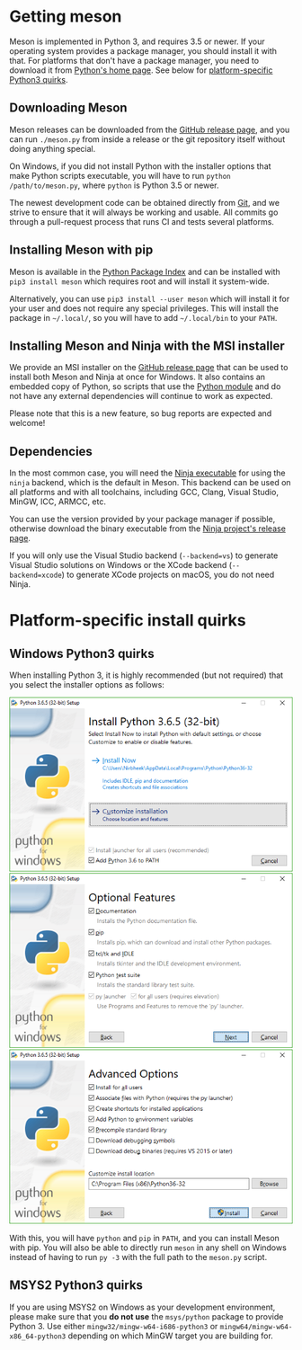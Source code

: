 # Getting meson

Meson is implemented in Python 3, and requires 3.5 or newer. If your operating
system provides a package manager, you should install it with that. For
platforms that don't have a package manager, you need to download it from
[Python's home page]. See below for [platform-specific Python3
quirks](#platformspecific-install-quirks).

## Downloading Meson

Meson releases can be downloaded from the [GitHub release page], and you can
run `./meson.py` from inside a release or the git repository itself without
doing anything special.

On Windows, if you did not install Python with the installer options that make
Python scripts executable, you will have to run `python /path/to/meson.py`,
where `python` is Python 3.5 or newer.

The newest development code can be obtained directly from [Git], and we strive
to ensure that it will always be working and usable. All commits go through
a pull-request process that runs CI and tests several platforms.

## Installing Meson with pip

Meson is available in the [Python Package Index] and can be installed with
`pip3 install meson` which requires root and will install it system-wide.

Alternatively, you can use `pip3 install --user meson` which will install it
for your user and does not require any special privileges. This will install
the package in `~/.local/`, so you will have to add `~/.local/bin` to your
`PATH`.

## Installing Meson and Ninja with the MSI installer

We provide an MSI installer on the [GitHub release page] that can be used to
install both Meson and Ninja at once for Windows. It also contains an embedded
copy of Python, so scripts that use the [Python module](Python-module.md) and
do not have any external dependencies will continue to work as expected.

Please note that this is a new feature, so bug reports are expected and welcome!

## Dependencies

In the most common case, you will need the [Ninja executable] for using the
`ninja` backend, which is the default in Meson. This backend can be used on all
platforms and with all toolchains, including GCC, Clang, Visual Studio, MinGW,
ICC, ARMCC, etc.

You can use the version provided by your package manager if possible, otherwise
download the binary executable from the [Ninja project's release
page](https://github.com/ninja-build/ninja/releases).

If you will only use the Visual Studio backend (`--backend=vs`) to generate
Visual Studio solutions on Windows or the XCode backend (`--backend=xcode`) to
generate XCode projects on macOS, you do not need Ninja.

# Platform-specific install quirks

## Windows Python3 quirks

When installing Python 3, it is highly recommended (but not required) that you
select the installer options as follows:

![installer step 1](images/py3-install-1.png "Enable 'Add Python 3.6 to PATH' and click 'Customize installation'")
![installer step 2](images/py3-install-2.png "Optional Features: ensure 'pip' is enabled")
![installer step 3](images/py3-install-3.png "Advanced Options: enable 'Install for all users'")

With this, you will have `python` and `pip` in `PATH`, and you can install
Meson with pip. You will also be able to directly run `meson` in any shell on
Windows instead of having to run `py -3` with the full path to the `meson.py`
script.

## MSYS2 Python3 quirks

If you are using MSYS2 on Windows as your development environment, please make
sure that you **do not use** the `msys/python` package to provide Python 3. Use
either `mingw32/mingw-w64-i686-python3` or `mingw64/mingw-w64-x86_64-python3`
depending on which MinGW target you are building for.

  [GitHub release page]: https://github.com/mesonbuild/meson/releases
  [Python Package Index]: https://pypi.python.org/pypi/meson/
  [Git]: https://github.com/mesonbuild/meson
  [Python's home page]: https://www.python.org/downloads/
  [Ninja executable]: https://ninja-build.org/
